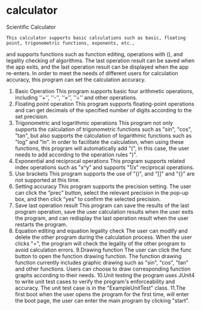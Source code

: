 # calculator
Scientific Calculator

    This calculator supports basic calculations such as basic, floating point, trigonometric functions, exponents, etc.,
and supports functions such as function editing, operations with (), and legality checking of algorithms. The last operation
result can be saved when the app exits, and the last operation result can be displayed when the app re-enters. In order to
meet the needs of different users for calculation accuracy, this program can set the calculation accuracy.

1. Basic Operation
   This program supports basic four arithmetic operations, including '‘+'’, '‘-'’, '‘×'’, '‘÷'’ and other operations.
2. Floating point operation
   This program supports floating-point operations and can get decimals of the specified number of digits according to the
set precision.
3. Trigonometric and logarithmic operations
   This program not only supports the calculation of trigonometric functions such as "sin", "cos", "tan", but also supports
the calculation of logarithmic functions such as "log" and "ln". In order to facilitate the calculation, when using these
functions, this program will automatically add "(", in this case, the user needs to add according to the operation rules ")".
4. Exponential and reciprocal operations
This program supports related index operations such as "x^y" and supports "1/x" reciprocal operations.
5. Use brackets
This program supports the use of "()", and "[]" and "{}" are not supported at this time.
6. Setting accuracy
This program supports the precision setting. The user can click the “prec” button, select the relevant precision in the pop-up box,
and then click “yes” to confirm the selected precision.
7. Save last operation result
This program can save the results of the last program operation, save the user calculation results when the user exits the program,
and can redisplay the last operation result when the user restarts the program.
8. Equation editing and equation legality check
The user can modify and delete the other program during the calculation process. When the user clicks "=", the program will check
the legality of the other program to avoid calculation errors.
9.Drawing function
The user can click the func button to open the function drawing function. The function drawing function currently includes graphic drawing
such as "sin", "cos", "tan" and other functions. Users can choose to draw corresponding function graphs according to their needs.
10.Unit testing
the program uses JUnit4 to write unit test cases to verify the program's enforceability and accuracy. The unit test case is
in the "ExampleUnitTest" class.
11.The first boot
when the user opens the program for the first time, will enter the boot page, the user can enter the main program by
clicking "start".